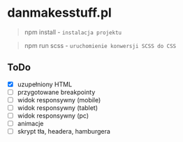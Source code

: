 # danmakesstuff.pl

> npm install - `instalacja projektu`

> npm run scss - `uruchomienie konwersji SCSS do CSS`
> 
## ToDo

- [x] uzupełniony HTML
- [ ] przygotowane breakpointy
- [ ] widok responsywny (mobile)
- [ ] widok responsywny (tablet)
- [ ] widok responsywny (pc)
- [ ] animacje
- [ ] skrypt tła, headera, hamburgera